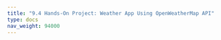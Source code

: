 ```yaml
---
title: "9.4 Hands-On Project: Weather App Using OpenWeatherMap API"
type: docs
nav_weight: 94000
---
```

